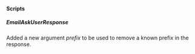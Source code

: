 
#### Scripts

##### EmailAskUserResponse

Added a new argument *prefix* to be used to remove a known prefix in the response.
